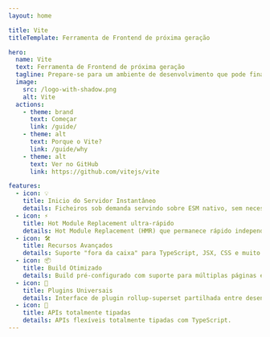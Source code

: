 ```yaml
---
layout: home

title: Vite
titleTemplate: Ferramenta de Frontend de próxima geração

hero:
  name: Vite
  text: Ferramenta de Frontend de próxima geração
  tagline: Prepare-se para um ambiente de desenvolvimento que pode finalmente alcançá-lo.
  image:
    src: /logo-with-shadow.png
    alt: Vite
  actions:
    - theme: brand
      text: Começar
      link: /guide/
    - theme: alt
      text: Porque o Vite?
      link: /guide/why
    - theme: alt
      text: Ver no GitHub
      link: https://github.com/vitejs/vite

features:
  - icon: 💡
    title: Inicio do Servidor Instantâneo
    details: Ficheiros sob demanda servindo sobre ESM nativo, sem necessidade de build!
  - icon: ⚡️
    title: Hot Module Replacement ultra-rápido
    details: Hot Module Replacement (HMR) que permanece rápido independentemente do tamanho da aplicação.
  - icon: 🛠️
    title: Recursos Avançados
    details: Suporte "fora da caixa" para TypeScript, JSX, CSS e muito mais.
  - icon: 📦
    title: Build Otimizado
    details: Build pré-configurado com suporte para múltiplas páginas e modo biblioteca.
  - icon: 🔩
    title: Plugins Universais
    details: Interface de plugin rollup-superset partilhada entre desenvolvimento e build.
  - icon: 🔑
    title: APIs totalmente tipadas
    details: APIs flexíveis totalmente tipadas com TypeScript.
---
```


